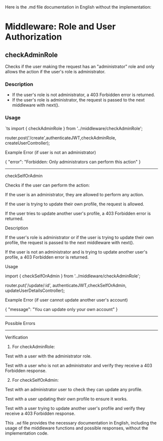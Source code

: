 Here is the .md file documentation in English without the implementation:

# Middleware: Role and User Authorization

## checkAdminRole

Checks if the user making the request has an "administrator" role and only allows the action if the user's role is administrator.

### Description

- If the user's role is not administrator, a 403 Forbidden error is returned.
- If the user's role is administrator, the request is passed to the next middleware with next().

### Usage

`ts
import { checkAdminRole } from '../middleware/checkAdminRole';

router.post('/create',authenticateJWT,checkAdminRole, createUserController);

Example Error (if user is not an administrator)

{
  "error": "Forbidden: Only administrators can perform this action"
}


---

checkSelfOrAdmin

Checks if the user can perform the action:

If the user is an administrator, they are allowed to perform any action.

If the user is trying to update their own profile, the request is allowed.

If the user tries to update another user's profile, a 403 Forbidden error is returned.


Description

If the user's role is administrator or if the user is trying to update their own profile, the request is passed to the next middleware with next().

If the user is not an administrator and is trying to update another user's profile, a 403 Forbidden error is returned.


Usage

import { checkSelfOrAdmin } from '../middleware/checkAdminRole';

router.put('/update/:id', authenticateJWT,checkSelfOrAdmin, updateUserDetailsController);

Example Error (if user cannot update another user's account)

{
  "message": "You can update only your own account"
}


---

Possible Errors


---

Verification

1. For checkAdminRole:

Test with a user with the administrator role.

Test with a user who is not an administrator and verify they receive a 403 Forbidden response.



2. For checkSelfOrAdmin:

Test with an administrator user to check they can update any profile.

Test with a user updating their own profile to ensure it works.

Test with a user trying to update another user's profile and verify they receive a 403 Forbidden response.




This `.md` file provides the necessary documentation in English, including the usage of the middleware functions and possible responses, without the implementation code.